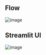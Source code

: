 ## Flow
![image](https://github.com/user-attachments/assets/312841fe-de28-4dec-9af5-9968dfe36704)

## Streamlit UI
![image](https://github.com/user-attachments/assets/6f90b634-91af-428e-8800-65de271f0eea)


